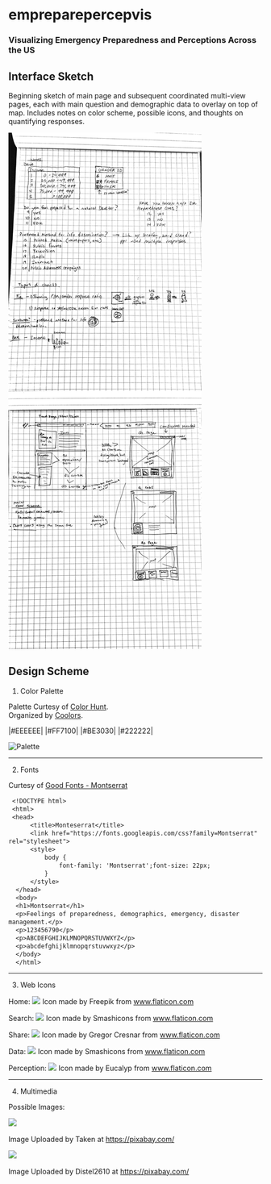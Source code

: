 # empreparepercepvis

### Visualizing Emergency Preparedness and Perceptions Across the US

## Interface Sketch

Beginning sketch of main page and subsequent coordinated multi-view pages, each with main question and demographic data to overlay on top of map. Includes notes on color scheme, possible icons, and thoughts on quantifying responses.

![Tentative Sketch](https://github.com/cshookabaricia/empreparepercepvis/blob/master/img/interfacesketch.png)

## Design Scheme

1. Color Palette

Palette Curtesy of [Color Hunt](http://colorhunt.co/c/118847).<br>
Organized by [Coolors](https://coolors.co/eeeeee-ff7100-be3030-222222-0f130d).

|#EEEEEE|
|#FF7100|
|#BE3030|
|#222222|

![Palette](empreparepercepvis/img/colorpalette.png)
_________


2. Fonts

Curtesy of [Good Fonts - Montserrat](https://fonts.google.com/?query=monte&selection.family=Montserrat)


```
 <!DOCTYPE html>
 <html>
 <head>
      <title>Monteserrat</title>
      <link href="https://fonts.googleapis.com/css?family=Montserrat" rel="stylesheet">
      <style>
          body {
              font-family: 'Montserrat';font-size: 22px;
          }
      </style>
  </head>
  <body>
  <h1>Montserrat</h1>
  <p>Feelings of preparedness, demographics, emergency, disaster management.</p>
  <p>123456790</p>
  <p>ABCDEFGHIJKLMNOPQRSTUVWXYZ</p>
  <p>abcdefghijklmnopqrstuvwxyz</p>
  </body>
  </html>
 ```
_________

3. Web Icons

Home: <img src="empreparepercepvis/assets/flaticoncollection/svgicons/001-home.svg">
Icon made by Freepik from www.flaticon.com

Search: <img src="empreparepercepvis/assets/flaticoncollection/svgicons/004-graph.svg">
Icon made by Smashicons from www.flaticon.com

Share: <img src="empreparepercepvis/assets/flaticoncollection/svgicons/003-share.svg">
Icon made by Gregor Cresnar from www.flaticon.com

Data: <img src="empreparepercepvis/assets/flaticoncollection/svgicons/002-folder.svg">
Icon made by Smashicons from www.flaticon.com

Perception: <img src="empreparepercepvis/assets/flaticoncollection/svgicons/006-perception.svg">
Icon made by Eucalyp from www.flaticon.com


_________

4. Multimedia

Possible Images:

<img src="empreparepercepvis/img/cooling-tower-taken.jpg">

Image Uploaded by Taken at https://pixabay.com/

<img src="empreparepercepvis/img/sand-bags-distel2610.jpg">

Image Uploaded by Distel2610 at https://pixabay.com/
